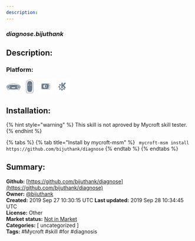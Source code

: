 ```yaml
---
description: 
---
```


### _diagnose.bijuthank_  
## Description:  
  
### Platform:  
 ![Mark I](../.gitbook/assets/mark-1-icon.png)  ![Mark II](../.gitbook/assets/mark-2-icon.png)  ![Picroft](../.gitbook/assets/picroft-icon.png)  ![plasmoid](../.gitbook/assets/kde.png)   
## Installation:  
{% hint style="warning" %}
This skill is not aproved by Mycroft skill tester.
{% endhint %}
    
{% tabs %}
{% tab title="Install by mycroft-msm" %}
``` mycroft-msm install https://github.com/bijuthank/diagnose```
{% endtab %}
  {% endtabs %}
    
## Summary:  
**Github:** [https://github.com/bijuthank/diagnose](https://github.com/bijuthank/diagnose)  
**Owner:** [@bijuthank](https://github.com/bijuthank)  
**Created:** 2019 Sep 27 10:30:15 UTC  **Last updated:** 2019 Sep 28 10:34:45 UTC  
**License:** Other  
**Market status:** [Not in Market](https://market.mycroft.ai/skill/)  
**Categories:** [ uncategorized ]   
**Tags:** \#Mycroft \#skill \#for \#diagnosis   
